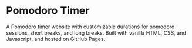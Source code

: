 # Pomodoro Timer

A Pomodoro timer website with customizable durations for pomodoro sessions, short breaks, and long breaks. Built with vanilla HTML, CSS, and Javascript, and hosted on GitHub Pages.
